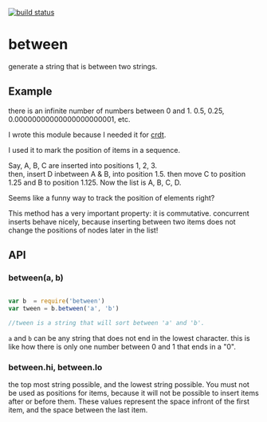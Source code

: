[![build status](https://secure.travis-ci.org/dominictarr/between.png)](http://travis-ci.org/dominictarr/between)
# between

generate a string that is between two strings.

## Example

there is an infinite number of numbers between 0 and 1.
0.5, 0.25, 0.00000000000000000000001, etc.

I wrote this module because I needed it for
[crdt](https://github.com/dominictarr/crdt).

I used it to mark the position of items in a sequence.

Say, A, B, C are inserted into positions 1, 2, 3.  
then, insert D inbetween A & B, into position 1.5. then move
C to position 1.25 and B to position 1.125. Now the list is A, B, C, D.

Seems like a funny way to track the position of elements right?

This method has a very important property: it is commutative.
concurrent inserts behave nicely, because inserting between two 
items does not change the positions of nodes later in the list!

## API

### between(a, b)

``` js

var b  = require('between')
var tween = b.between('a', 'b')

//tween is a string that will sort between 'a' and 'b'.


```

`a` and `b` can be any string that does not end in the lowest character.
this is like how there is only one number between 0 and 1 that ends in a "0".

### between.hi, between.lo

the top most string possible, and the lowest string possible. You must not be used
as positions for items, because it will not be possible to insert items after
or before them. These values represent the space infront of the first item, and the space between the last item.

